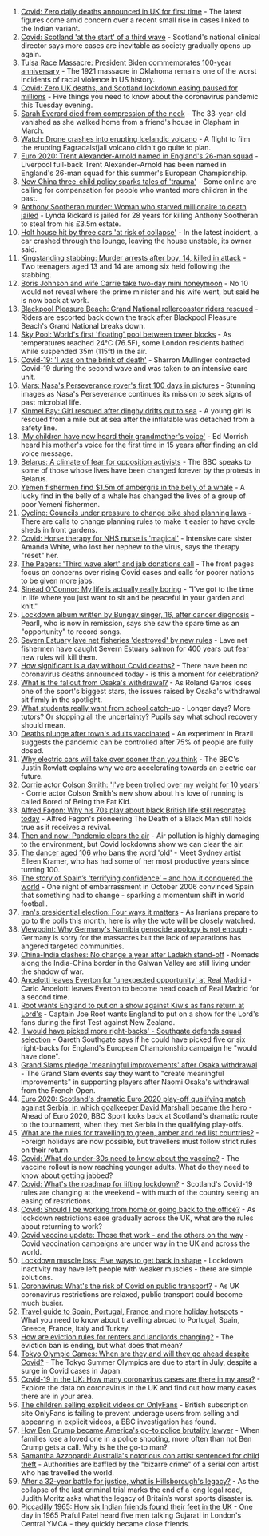 1. [Covid: Zero daily deaths announced in UK for first time](https://www.bbc.co.uk/news/uk-57320320) - The latest figures come amid concern over a recent small rise in cases linked to the Indian variant.
2. [Covid: Scotland 'at the start' of a third wave](https://www.bbc.co.uk/news/uk-scotland-57323037) - Scotland's national clinical director says more cases are inevitable as society gradually opens up again.
3. [Tulsa Race Massacre: President Biden commemorates 100-year anniversary](https://www.bbc.co.uk/news/world-us-canada-57323200) - The 1921 massacre in Oklahoma remains one of the worst incidents of racial violence in US history.
4. [Covid: Zero UK deaths, and Scotland lockdown easing paused for millions](https://www.bbc.co.uk/news/uk-57319360) - Five things you need to know about the coronavirus pandemic this Tuesday evening.
5. [Sarah Everard died from compression of the neck](https://www.bbc.co.uk/news/uk-england-london-57260746) - The 33-year-old vanished as she walked home from a friend's house in Clapham in March.
6. [Watch: Drone crashes into erupting Icelandic volcano](https://www.bbc.co.uk/news/world-europe-57314928) - A flight to film the erupting Fagradalsfjall volcano didn't go quite to plan.
7. [Euro 2020: Trent Alexander-Arnold named in England's 26-man squad](https://www.bbc.co.uk/sport/football/57321188) - Liverpool full-back Trent Alexander-Arnold has been named in England's 26-man squad for this summer's European Championship.
8. [New China three-child policy sparks tales of 'trauma'](https://www.bbc.co.uk/news/world-asia-china-57312741) - Some online are calling for compensation for people who wanted more children in the past.
9. [Anthony Sootheran murder: Woman who starved millionaire to death jailed](https://www.bbc.co.uk/news/uk-england-oxfordshire-57316940) - Lynda Rickard is jailed for 28 years for killing Anthony Sootheran to steal from his £3.5m estate.
10. [Holt house hit by three cars 'at risk of collapse'](https://www.bbc.co.uk/news/uk-england-norfolk-57317190) - In the latest incident, a car crashed through the lounge, leaving the house unstable, its owner said.
11. [Kingstanding stabbing: Murder arrests after boy, 14, killed in attack](https://www.bbc.co.uk/news/uk-england-birmingham-57323546) - Two teenagers aged 13 and 14 are among six held following the stabbing.
12. [Boris Johnson and wife Carrie take two-day mini honeymoon](https://www.bbc.co.uk/news/uk-57321078) - No 10 would not reveal where the prime minister and his wife went, but said he is now back at work.
13. [Blackpool Pleasure Beach: Grand National rollercoaster riders rescued](https://www.bbc.co.uk/news/uk-england-lancashire-57322562) - Riders are escorted back down the track after Blackpool Pleasure Beach's Grand National breaks down.
14. [Sky Pool: World's first 'floating' pool between tower blocks](https://www.bbc.co.uk/news/uk-57323305) - As temperatures reached 24°C (76.5F), some London residents bathed while suspended 35m (115ft) in the air.
15. [Covid-19: 'I was on the brink of death'](https://www.bbc.co.uk/news/uk-57058637) - Sharron Mullinger contracted Covid-19 during the second wave and was taken to an intensive care unit.
16. [Mars: Nasa's Perseverance rover's first 100 days in pictures](https://www.bbc.co.uk/news/in-pictures-57233756) - Stunning images as Nasa's Perseverance continues its mission to seek signs of past microbial life.
17. [Kinmel Bay: Girl rescued after dinghy drifts out to sea](https://www.bbc.co.uk/news/uk-wales-57317332) - A young girl is rescued from a mile out at sea after the inflatable was detached from a safety line.
18. ['My children have now heard their grandmother's voice'](https://www.bbc.co.uk/news/uk-57318454) - Ed Morrish heard his mother's voice for the first time in 15 years after finding an old voice message.
19. [Belarus: A climate of fear for opposition activists](https://www.bbc.co.uk/news/world-europe-57309939) - The BBC speaks to some of those whose lives have been changed forever by the protests in Belarus.
20. [Yemen fishermen find $1.5m of ambergris in the belly of a whale](https://www.bbc.co.uk/news/world-middle-east-57288265) - A lucky find in the belly of a whale has changed the lives of a group of poor Yemeni fishermen.
21. [Cycling: Councils under pressure to change bike shed planning laws](https://www.bbc.co.uk/news/uk-england-57159538) - There are calls to change planning rules to make it easier to have cycle sheds in front gardens.
22. [Covid: Horse therapy for NHS nurse is 'magical'](https://www.bbc.co.uk/news/uk-england-leicestershire-57248412) - Intensive care sister Amanda White, who lost her nephew to the virus, says the therapy "reset" her.
23. [The Papers: 'Third wave alert' and jab donations call](https://www.bbc.co.uk/news/blogs-the-papers-57311241) - The front pages focus on concerns over rising Covid cases and calls for poorer nations to be given more jabs.
24. [Sinéad O'Connor: My life is actually really boring](https://www.bbc.co.uk/news/entertainment-arts-57305364) - "I've got to the time in life where you just want to sit and be peaceful in your garden and knit."
25. [Lockdown album written by Bungay singer, 16, after cancer diagnosis](https://www.bbc.co.uk/news/uk-england-suffolk-57275893) - Pearll, who is now in remission, says she saw the spare time as an "opportunity" to record songs.
26. [Severn Estuary lave net fisheries 'destroyed' by new rules](https://www.bbc.co.uk/news/uk-wales-57281615) - Lave net fishermen have caught Severn Estuary salmon for 400 years but fear new rules will kill them.
27. [How significant is a day without Covid deaths?](https://www.bbc.co.uk/news/health-56604632) - There have been no coronavirus deaths announced today - is this a moment for celebration?
28. [What is the fallout from Osaka's withdrawal?](https://www.bbc.co.uk/sport/tennis/57311128) - As Roland Garros loses one of the sport's biggest stars, the issues raised by Osaka's withdrawal sit firmly in the spotlight.
29. [What students really want from school catch-up](https://www.bbc.co.uk/news/education-57246697) - Longer days? More tutors? Or stopping all the uncertainty? Pupils say what school recovery should mean.
30. [Deaths plunge after town's adults vaccinated](https://www.bbc.co.uk/news/world-latin-america-57309538) - An experiment in Brazil suggests the pandemic can be controlled after 75% of people are fully dosed.
31. [Why electric cars will take over sooner than you think](https://www.bbc.co.uk/news/business-57253947) - The BBC's Justin Rowlatt explains why we are accelerating towards an electric car future.
32. [Corrie actor Colson Smith: 'I've been trolled over my weight for 10 years'](https://www.bbc.co.uk/news/newsbeat-57234368) - Corrie actor Colson Smith's new show about his love of running is called Bored of Being the Fat Kid.
33. [Alfred Fagon: Why his 70s play about black British life still resonates today](https://www.bbc.co.uk/news/entertainment-arts-57176630) - Alfred Fagon's pioneering The Death of a Black Man still holds true as it receives a revival.
34. [Then and now: Pandemic clears the air](https://www.bbc.co.uk/news/science-environment-57149747) - Air pollution is highly damaging to the environment, but Covid lockdowns show we can clear the air.
35. [The dancer aged 106 who bans the word 'old'](https://www.bbc.co.uk/news/world-australia-57250509) - Meet Sydney artist Eileen Kramer, who has had some of her most productive years since turning 100.
36. [The story of Spain’s ‘terrifying confidence’ – and how it conquered the world](https://www.bbc.co.uk/sport/football/52707715) - One night of embarrassment in October 2006 convinced Spain that something had to change - sparking a momentum shift in world football.
37. [Iran's presidential election: Four ways it matters](https://www.bbc.co.uk/news/world-middle-east-57097664) - As Iranians prepare to go to the polls this month, here is why the vote will be closely watched.
38. [Viewpoint: Why Germany's Namibia genocide apology is not enough](https://www.bbc.co.uk/news/world-africa-57306144) - Germany is sorry for the massacres but the lack of reparations has angered targeted communities.
39. [China-India clashes: No change a year after Ladakh stand-off](https://www.bbc.co.uk/news/world-asia-57234024) - Nomads along the India-China border in the Galwan Valley are still living under the shadow of war.
40. [Ancelotti leaves Everton for 'unexpected opportunity' at Real Madrid](https://www.bbc.co.uk/sport/football/57319559) - Carlo Ancelotti leaves Everton to become head coach of Real Madrid for a second time.
41. [Root wants England to put on a show against Kiwis as fans return at Lord's](https://www.bbc.co.uk/sport/cricket/57321098) - Captain Joe Root wants England to put on a show for the Lord's fans during the first Test against New Zealand.
42. ['I would have picked more right-backs' - Southgate defends squad selection](https://www.bbc.co.uk/sport/football/57321192) - Gareth Southgate says if he could have picked five or six right-backs for England's European Championship campaign he "would have done".
43. [Grand Slams pledge 'meaningful improvements' after Osaka withdrawal](https://www.bbc.co.uk/sport/tennis/57323649) - The Grand Slam events say they want to "create meaningful improvements" in supporting players after Naomi Osaka's withdrawal from the French Open.
44. [Euro 2020: Scotland's dramatic Euro 2020 play-off qualifying match against Serbia, in which goalkeeper David Marshall became the hero](https://www.bbc.co.uk/sport/av/football/57266507) - Ahead of Euro 2020, BBC Sport looks back at Scotland's dramatic route to the tournament, when they met Serbia in the qualifying play-offs.
45. [What are the rules for travelling to green, amber and red list countries?](https://www.bbc.co.uk/news/explainers-52544307) - Foreign holidays are now possible, but travellers must follow strict rules on their return.
46. [Covid: What do under-30s need to know about the vaccine?](https://www.bbc.co.uk/news/health-57273875) - The vaccine rollout is now reaching younger adults. What do they need to know about getting jabbed?
47. [Covid: What's the roadmap for lifting lockdown?](https://www.bbc.co.uk/news/explainers-52530518) - Scotland's Covid-19 rules are changing at the weekend - with much of the country seeing an easing of restrictions.
48. [Covid: Should I be working from home or going back to the office?](https://www.bbc.co.uk/news/business-52567567) - As lockdown restrictions ease gradually across the UK, what are the rules about returning to work?
49. [Covid vaccine update: Those that work - and the others on the way](https://www.bbc.co.uk/news/health-51665497) - Covid vaccination campaigns are under way in the UK and across the world.
50. [Lockdown muscle loss: Five ways to get back in shape](https://www.bbc.co.uk/news/uk-56887390) - Lockdown inactivity may have left people with weaker muscles - there are simple solutions.
51. [Coronavirus: What's the risk of Covid on public transport?](https://www.bbc.co.uk/news/health-51736185) - As UK coronavirus restrictions are relaxed, public transport could become much busier.
52. [Travel guide to Spain, Portugal, France and more holiday hotspots](https://www.bbc.co.uk/news/explainers-56997931) - What you need to know about travelling abroad to Portugal, Spain, Greece, France, Italy and Turkey.
53. [How are eviction rules for renters and landlords changing?](https://www.bbc.co.uk/news/explainers-53860154) - The eviction ban is ending, but what does that mean?
54. [Tokyo Olympic Games: When are they and will they go ahead despite Covid?](https://www.bbc.co.uk/news/world-asia-57240044) - The Tokyo Summer Olympics are due to start in July, despite a surge in Covid cases in Japan.
55. [Covid-19 in the UK: How many coronavirus cases are there in my area?](https://www.bbc.co.uk/news/uk-51768274) - Explore the data on coronavirus in the UK and find out how many cases there are in your area.
56. [The children selling explicit videos on OnlyFans](https://www.bbc.co.uk/news/uk-57255983) - British subscription site OnlyFans is failing to prevent underage users from selling and appearing in explicit videos, a BBC investigation has found.
57. [How Ben Crump became America's go-to police brutality lawyer](https://www.bbc.co.uk/news/world-us-canada-57038162) - When families lose a loved one in a police shooting, more often than not Ben Crump gets a call. Why is he the go-to man?
58. [Samantha Azzopardi: Australia's notorious con artist sentenced for child theft](https://www.bbc.co.uk/news/world-australia-57284621) - Authorities are baffled by the "bizarre crime" of a serial con artist who has travelled the world.
59. [After a 32-year battle for justice, what is Hillsborough's legacy?](https://www.bbc.co.uk/news/uk-57281398) - As the collapse of the last criminal trial marks the end of a long legal road, Judith Moritz asks what the legacy of Britain’s worst sports disaster is.
60. [Piccadilly 1965: How six Indian friends found their feet in the UK](https://www.bbc.co.uk/news/stories-57285369) - One day in 1965 Praful Patel heard five men talking Gujarati in London's Central YMCA - they quickly became close friends.
